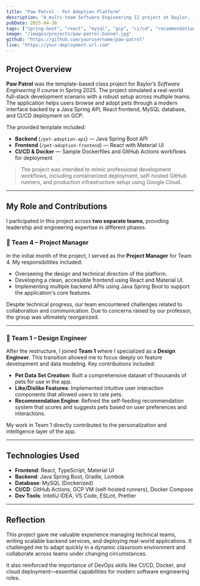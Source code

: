 ```yaml
---
title: "Paw Patrol - Pet Adoption Platform"
description: "A multi-team Software Engineering II project at Baylor, featuring a full-stack pet adoption platform with a recommendation engine and CI/CD deployment."
pubDate: 2025-04-30
tags: ["spring-boot", "react", "mysql", "gcp", "ci/cd", "recommendation-engine"]
image: "/images/projects/paw-patrol-banner.jpg"
github: "https://github.com/yourusername/paw-patrol"
live: "https://your-deployment-url.com"
---
```


## Project Overview

**Paw Patrol** was the template-based class project for Baylor’s *Software Engineering II* course in Spring 2025. The project simulated a real-world full-stack development scenario with a robust setup across multiple teams. The application helps users browse and adopt pets through a modern interface backed by a Java Spring API, React frontend, MySQL database, and CI/CD deployment on GCP.

The provided template included:

- **Backend** (`/pet-adoption-api`) — Java Spring Boot API
- **Frontend** (`/pet-adoption-frontend`) — React with Material UI
- **CI/CD & Docker** — Sample Dockerfiles and GitHub Actions workflows for deployment

> The project was intended to mimic professional development workflows, including containerized deployment, self-hosted GitHub runners, and production infrastructure setup using Google Cloud.

---

## My Role and Contributions

I participated in this project across **two separate teams**, providing leadership and engineering expertise in different phases.

### 🧠 Team 4 – Project Manager

In the initial month of the project, I served as the **Project Manager** for Team 4. My responsibilities included:

- Overseeing the design and technical direction of the platform.
- Developing a clean, accessible frontend using React and Material UI.
- Implementing multiple backend APIs using Java Spring Boot to support the application's core features.

Despite technical progress, our team encountered challenges related to collaboration and communication. Due to concerns raised by our professor, the group was ultimately reorganized.

---

### 🎯 Team 1 – Design Engineer

After the restructure, I joined **Team 1** where I specialized as a **Design Engineer**. This transition allowed me to focus deeply on feature development and data modeling. Key contributions included:

- **Pet Data Set Creation**: Built a comprehensive dataset of thousands of pets for use in the app.
- **Like/Dislike Features**: Implemented intuitive user interaction components that allowed users to rate pets.
- **Recommendation Engine**: Refined the self-feeding recommendation system that scores and suggests pets based on user preferences and interactions.

My work in Team 1 directly contributed to the personalization and intelligence layer of the app.

---

## Technologies Used

- **Frontend**: React, TypeScript, Material UI
- **Backend**: Java Spring Boot, Gradle, Lombok
- **Database**: MySQL (Dockerized)
- **CI/CD**: GitHub Actions, GCP VM (self-hosted runners), Docker Compose
- **Dev Tools**: IntelliJ IDEA, VS Code, ESLint, Prettier

---

## Reflection

This project gave me valuable experience managing technical teams, writing scalable backend services, and deploying real-world applications. It challenged me to adapt quickly in a dynamic classroom environment and collaborate across teams under changing circumstances.

It also reinforced the importance of DevOps skills like CI/CD, Docker, and cloud deployment—essential capabilities for modern software engineering roles.

